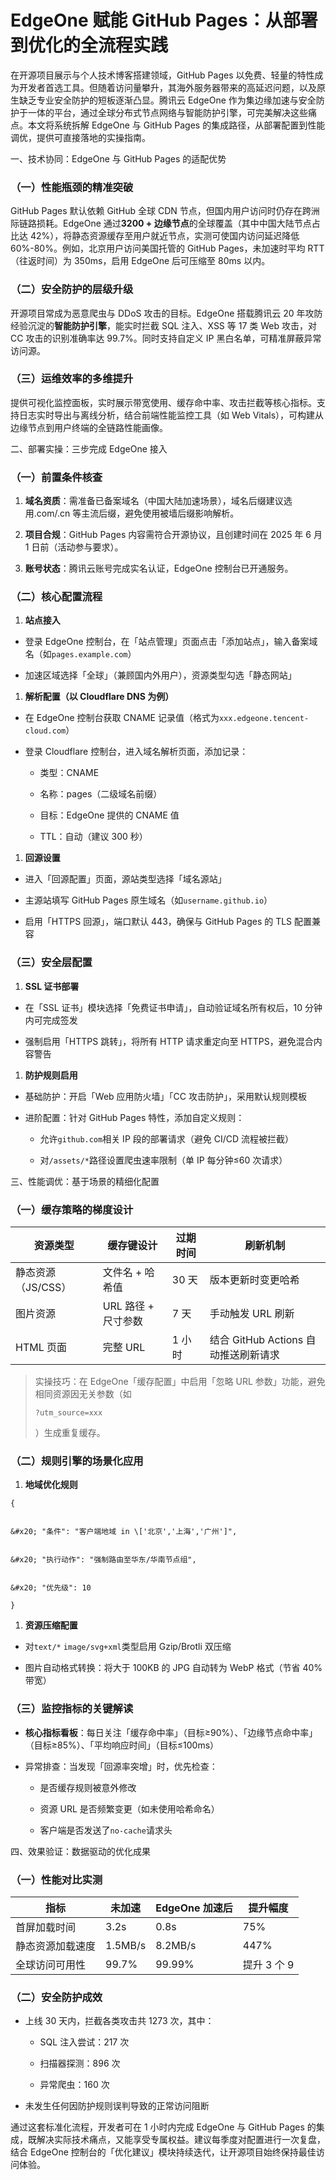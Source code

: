 #  EdgeOne 赋能 GitHub Pages：从部署到优化的全流程实践



在开源项目展示与个人技术博客搭建领域，GitHub Pages 以免费、轻量的特性成为开发者首选工具。但随着访问量攀升，其海外服务器带来的高延迟问题，以及原生缺乏专业安全防护的短板逐渐凸显。腾讯云 EdgeOne 作为集边缘加速与安全防护于一体的平台，通过全球分布式节点网络与智能防护引擎，可完美解决这些痛点。本文将系统拆解 EdgeOne 与 GitHub Pages 的集成路径，从部署配置到性能调优，提供可直接落地的实操指南。


一、技术协同：EdgeOne 与 GitHub Pages 的适配优势



### （一）性能瓶颈的精准突破&#xA;

GitHub Pages 默认依赖 GitHub 全球 CDN 节点，但国内用户访问时仍存在跨洲际链路损耗。EdgeOne 通过**3200 + 边缘节点**的全球覆盖（其中中国大陆节点占比达 42%），将静态资源缓存至用户就近节点，实测可使国内访问延迟降低 60%-80%。例如，北京用户访问美国托管的 GitHub Pages，未加速时平均 RTT（往返时间）为 350ms，启用 EdgeOne 后可压缩至 80ms 以内。


### （二）安全防护的层级升级&#xA;

开源项目常成为恶意爬虫与 DDoS 攻击的目标。EdgeOne 搭载腾讯云 20 年攻防经验沉淀的**智能防护引擎**，能实时拦截 SQL 注入、XSS 等 17 类 Web 攻击，对 CC 攻击的识别准确率达 99.7%。同时支持自定义 IP 黑白名单，可精准屏蔽异常访问源。


### （三）运维效率的多维提升&#xA;

提供可视化监控面板，实时展示带宽使用、缓存命中率、攻击拦截等核心指标。支持日志实时导出与离线分析，结合前端性能监控工具（如 Web Vitals），可构建从边缘节点到用户终端的全链路性能画像。


二、部署实操：三步完成 EdgeOne 接入



### （一）前置条件核查&#xA;



1.  **域名资质**：需准备已备案域名（中国大陆加速场景），域名后缀建议选用.com/.cn 等主流后缀，避免使用被墙后缀影响解析。


2.  **项目合规**：GitHub Pages 内容需符合开源协议，且创建时间在 2025 年 6 月 1 日前（活动参与要求）。


3.  **账号状态**：腾讯云账号完成实名认证，EdgeOne 控制台已开通服务。


### （二）核心配置流程&#xA;



1.  **站点接入**

*   登录 EdgeOne 控制台，在「站点管理」页面点击「添加站点」，输入备案域名（如`pages.example.com`）


*   加速区域选择「全球」（兼顾国内外用户），资源类型勾选「静态网站」


1.  **解析配置（以 Cloudflare DNS 为例）**

*   在 EdgeOne 控制台获取 CNAME 记录值（格式为`xxx.edgeone.tencent-cloud.com`）


*   登录 Cloudflare 控制台，进入域名解析页面，添加记录：



    *   类型：CNAME


    *   名称：pages（二级域名前缀）


    *   目标：EdgeOne 提供的 CNAME 值


    *   TTL：自动（建议 300 秒）


1.  **回源设置**

*   进入「回源配置」页面，源站类型选择「域名源站」


*   主源站填写 GitHub Pages 原生域名（如`username.github.io`）


*   启用「HTTPS 回源」，端口默认 443，确保与 GitHub Pages 的 TLS 配置兼容


### （三）安全层配置&#xA;



1.  **SSL 证书部署**

*   在「SSL 证书」模块选择「免费证书申请」，自动验证域名所有权后，10 分钟内可完成签发


*   强制启用「HTTPS 跳转」，将所有 HTTP 请求重定向至 HTTPS，避免混合内容警告


1.  **防护规则启用**

*   基础防护：开启「Web 应用防火墙」「CC 攻击防护」，采用默认规则模板


*   进阶配置：针对 GitHub Pages 特性，添加自定义规则：



    *   允许`github.com`相关 IP 段的部署请求（避免 CI/CD 流程被拦截）


    *   对`/assets/*`路径设置爬虫速率限制（单 IP 每分钟≤60 次请求）


三、性能调优：基于场景的精细化配置



### （一）缓存策略的梯度设计&#xA;



| 资源类型&#xA;         | 缓存键设计&#xA;         | 过期时间&#xA; | 刷新机制&#xA;                       |
| ----------------- | ------------------ | --------- | ------------------------------- |
| 静态资源（JS/CSS）&#xA; | 文件名 + 哈希值&#xA;     | 30 天&#xA; | 版本更新时变更哈希&#xA;                  |
| 图片资源&#xA;         | URL 路径 + 尺寸参数&#xA; | 7 天&#xA;  | 手动触发 URL 刷新&#xA;                |
| HTML 页面&#xA;      | 完整 URL&#xA;        | 1 小时&#xA; | 结合 GitHub Actions 自动推送刷新请求&#xA; |

> 实操技巧：在 EdgeOne「缓存配置」中启用「忽略 URL 参数」功能，避免相同资源因无关参数（如
>
> `?utm_source=xxx`
>
> ）生成重复缓存。
>

### （二）规则引擎的场景化应用&#xA;



1.  **地域优化规则**



```
{


&#x20; "条件": "客户端地域 in \['北京','上海','广州']",


&#x20; "执行动作": "强制路由至华东/华南节点组",


&#x20; "优先级": 10

}
```



1.  **资源压缩配置**

*   对`text/*` `image/svg+xml`类型启用 Gzip/Brotli 双压缩


*   图片自动格式转换：将大于 100KB 的 JPG 自动转为 WebP 格式（节省 40% 带宽）


### （三）监控指标的关键解读&#xA;



*   **核心指标看板**：每日关注「缓存命中率」（目标≥90%）、「边缘节点命中率」（目标≥85%）、「平均响应时间」（目标≤100ms）


*   异常排查：当发现「回源率突增」时，优先检查：



    *   是否缓存规则被意外修改


    *   资源 URL 是否频繁变更（如未使用哈希命名）


    *   客户端是否发送了`no-cache`请求头


四、效果验证：数据驱动的优化成果



### （一）性能对比实测&#xA;



| 指标&#xA;       | 未加速&#xA;     | EdgeOne 加速后&#xA; | 提升幅度&#xA;     |
| ------------- | ------------ | ---------------- | ------------- |
| 首屏加载时间&#xA;   | 3.2s&#xA;    | 0.8s&#xA;        | 75%&#xA;      |
| 静态资源加载速度&#xA; | 1.5MB/s&#xA; | 8.2MB/s&#xA;     | 447%&#xA;     |
| 全球访问可用性&#xA;  | 99.7%&#xA;   | 99.99%&#xA;      | 提升 3 个 9&#xA; |

### （二）安全防护成效&#xA;



*   上线 30 天内，拦截各类攻击共 1273 次，其中：



    *   SQL 注入尝试：217 次


    *   扫描器探测：896 次


    *   异常爬虫：160 次


*   未发生任何因防护规则误判导致的正常访问阻断&#x20;





通过这套标准化流程，开发者可在 1 小时内完成 EdgeOne 与 GitHub Pages 的集成，既解决实际技术痛点，又能享受专属权益。建议每季度对配置进行一次复盘，结合 EdgeOne 控制台的「优化建议」模块持续迭代，让开源项目始终保持最佳访问体验。


